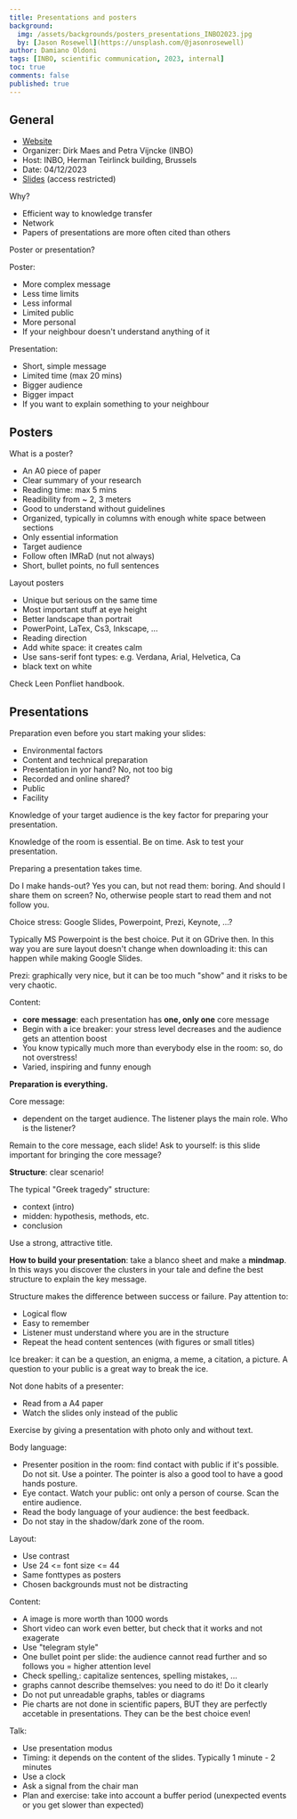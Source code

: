 ```yaml
---
title: Presentations and posters
background:
  img: /assets/backgrounds/posters_presentations_INBO2023.jpg
  by: [Jason Rosewell](https://unsplash.com/@jasonrosewell)
author: Damiano Oldoni
tags: [INBO, scientific communication, 2023, internal]
toc: true
comments: false
published: true
---
```


## General

- [Website]()
- Organizer: Dirk Maes and Petra Vijncke (INBO)
- Host: INBO, Herman Teirlinck building, Brussels
- Date: 04/12/2023
- [Slides](https://docs.google.com/presentation/d/1vk_sOgpG_STptnIHcxv2oA8Dav_yIoE7/edit?usp=drive_link&ouid=109004011205942623101&rtpof=true&sd=true) (access restricted)


Why? 

- Efficient way to knowledge transfer
- Network
- Papers of presentations are more often cited than others

Poster or presentation?

Poster: 

- More complex message
- Less time limits
- Less informal
- Limited public
- More personal
- If your neighbour doesn't understand anything of it


Presentation:

- Short, simple message
- Limited time (max 20 mins)
- Bigger audience
- Bigger impact
- If you want to explain something to your neighbour


## Posters


What is a poster?

- An A0 piece of paper
- Clear summary of your research
- Reading time: max 5 mins
- Readibility from ~ 2, 3 meters
- Good to understand without guidelines
- Organized, typically in columns with enough white space between sections
- Only essential information
- Target audience
- Follow often IMRaD (nut not always)
- Short, bullet points, no full sentences


Layout posters

- Unique but serious on the same time
- Most important stuff at eye height
- Better landscape than portrait
- PowerPoint, LaTex, Cs3, Inkscape, ...
- Reading direction 
- Add white space: it creates calm
- Use sans-serif font types: e.g. Verdana, Arial, Helvetica, Ca
- black text on white
 

Check Leen Ponfliet handbook.


## Presentations

Preparation even before you start making your slides:

- Environmental factors
- Content and technical preparation
- Presentation in yor hand? No, not too big 
- Recorded and online shared?
- Public
- Facility

Knowledge of your target audience is the key factor for preparing your presentation.

Knowledge of the room is essential. Be on time. Ask to test your presentation.

Preparing a presentation takes time.

Do I make hands-out? Yes you can, but not read them: boring. And should I share them on screen? No, otherwise people start to read them and not follow you.

Choice stress: Google Slides, Powerpoint, Prezi, Keynote, ...?

Typically MS Powerpoint is the best choice. Put it on GDrive then. In this way you are sure layout doesn't change when downloading it: this can happen while making Google Slides.

Prezi: graphically very nice, but it can be too much "show" and it risks to be very chaotic.

Content:

- **core message**: each presentation has **one, only one** core message
- Begin with a ice breaker: your stress level decreases and the audience gets an attention boost
- You know typically much more than everybody else in the room: so, do not overstress!
- Varied, inspiring and funny enough


**Preparation is everything.**

Core message:

- dependent on the target audience. The listener plays the main role. Who is the listener?

Remain to the core message, each slide! Ask to yourself: is this slide important for bringing the core message?

**Structure**: clear scenario!

The typical "Greek tragedy" structure:

- context (intro)
- midden: hypothesis, methods, etc.
- conclusion

Use a strong, attractive title.

**How to build your presentation**: take a blanco sheet and make a **mindmap**. In this ways you discover the clusters in your tale and define the best structure to explain the key message.

Structure makes the difference between success or failure. Pay attention to:

- Logical flow
- Easy to remember
- Listener must understand where you are in the structure
- Repeat the head content sentences (with figures or small titles)

Ice breaker: it can be a question, an enigma, a meme, a citation, a picture. A question to your public is a great way to break the ice.

Not done habits of a presenter:

- Read from a A4 paper
- Watch the slides only instead of the public

Exercise by giving a presentation with photo only and without text.

Body language:

- Presenter position in the room: find contact with public if it's possible. Do not sit. Use a pointer. The pointer is also a good tool to have a good hands posture.
- Eye contact. Watch your public: ont only a person of course. Scan the entire audience.
- Read the body language of your audience: the best feedback.
- Do not stay in the shadow/dark zone of the room.


Layout:

- Use contrast 
- Use 24 <= font size <= 44
- Same fonttypes as posters
- Chosen backgrounds must not be distracting

Content:

- A image is more worth than 1000 words
- Short video can work even better, but check that it works and not exagerate
- Use "telegram style"
- One bullet point per slide: the audience cannot read further and so follows you = higher attention level
- Check spelling,: capitalize sentences, spelling mistakes, ...
- graphs cannot describe themselves: you need to do it! Do it clearly
- Do not put unreadable graphs, tables or diagrams
- Pie charts are not done in scientific papers, BUT they are perfectly accetable in presentations. They can be the best choice even!


Talk:

- Use presentation modus
- Timing: it depends on the content of the slides. Typically 1 minute - 2 minutes
- Use a clock
- Ask a signal from the chair man
- Plan and exercise: take into account a buffer period (unexpected events or you get slower than expected)